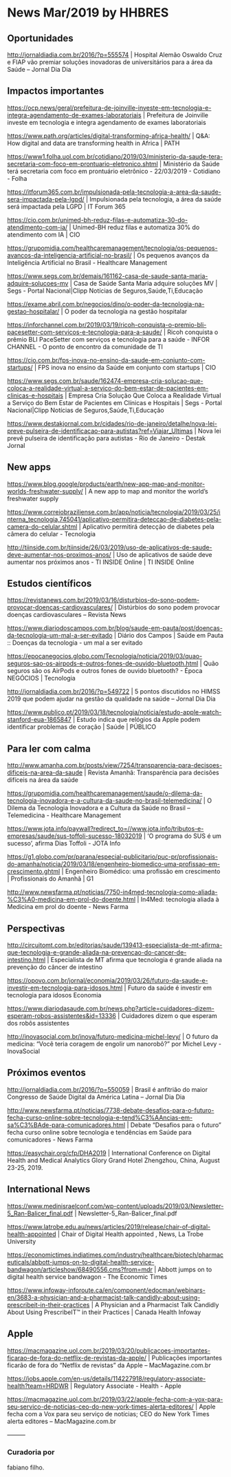 # News Mar/2019 by HHBRES

## Oportunidades

http://jornaldiadia.com.br/2016/?p=555574 | Hospital Alemão Oswaldo Cruz e FIAP vão premiar soluções inovadoras de universitários para a área da Saúde – Jornal Dia Dia

## Impactos importantes

https://ocp.news/geral/prefeitura-de-joinville-investe-em-tecnologia-e-integra-agendamento-de-exames-laboratoriais | Prefeitura de Joinville investe em tecnologia e integra agendamento de exames laboratoriais

https://www.path.org/articles/digital-transforming-africa-health/ | Q&A: How digital and data are transforming health in Africa | PATH

https://www1.folha.uol.com.br/cotidiano/2019/03/ministerio-da-saude-tera-secretaria-com-foco-em-prontuario-eletronico.shtml | Ministério da Saúde terá secretaria com foco em prontuário eletrônico - 22/03/2019 - Cotidiano - Folha

https://itforum365.com.br/impulsionada-pela-tecnologia-a-area-da-saude-sera-impactada-pela-lgpd/ | Impulsionada pela tecnologia, a área da saúde será impactada pela LGPD | IT Forum 365

https://cio.com.br/unimed-bh-reduz-filas-e-automatiza-30-do-atendimento-com-ia/ | Unimed-BH reduz filas e automatiza 30% do atendimento com IA | CIO

https://grupomidia.com/healthcaremanagement/tecnologia/os-pequenos-avancos-da-inteligencia-artificial-no-brasil/ | Os pequenos avanços da Inteligência Artificial no Brasil - Healthcare Management

https://www.segs.com.br/demais/161162-casa-de-saude-santa-maria-adquire-solucoes-mv | Casa de Saúde Santa Maria adquire soluções MV | Segs - Portal Nacional|Clipp Notícias de Seguros,Saúde,Ti,Educação

https://exame.abril.com.br/negocios/dino/o-poder-da-tecnologia-na-gestao-hospitalar/ | O poder da tecnologia na gestão hospitalar

https://inforchannel.com.br/2019/03/19/ricoh-conquista-o-premio-bli-pacesetter-com-servicos-e-tecnologia-para-a-saude/ | Ricoh conquista o prêmio BLI PaceSetter com serviços e tecnologia para a saúde - INFOR CHANNEL - O ponto de encontro da comunidade de TI

https://cio.com.br/fps-inova-no-ensino-da-saude-em-conjunto-com-startups/ | FPS inova no ensino da Saúde em conjunto com startups | CIO

https://www.segs.com.br/saude/162474-empresa-cria-solucao-que-coloca-a-realidade-virtual-a-servico-do-bem-estar-de-pacientes-em-clinicas-e-hospitais | Empresa Cria Solução Que Coloca a Realidade Virtual a Serviço do Bem Estar de Pacientes em Clínicas e Hospitais | Segs - Portal Nacional|Clipp Notícias de Seguros,Saúde,Ti,Educação

https://www.destakjornal.com.br/cidades/rio-de-janeiro/detalhe/nova-lei-preve-pulseira-de-identificacao-para-autistas?ref=Viajar_Ultimas | Nova lei prevê pulseira de identificação para autistas - Rio de Janeiro - Destak Jornal

## New apps
https://www.blog.google/products/earth/new-app-map-and-monitor-worlds-freshwater-supply/ | A new app to map and monitor the world’s freshwater supply

https://www.correiobraziliense.com.br/app/noticia/tecnologia/2019/03/25/interna_tecnologia,745041/aplicativo-permitira-deteccao-de-diabetes-pela-camera-do-celular.shtml | Aplicativo permitirá detecção de diabetes pela câmera do celular - Tecnologia

http://tiinside.com.br/tiinside/26/03/2019/uso-de-aplicativos-de-saude-deve-aumentar-nos-proximos-anos/ | Uso de aplicativos de saúde deve aumentar nos próximos anos - TI INSIDE Online | TI INSIDE Online


## Estudos científicos
https://revistanews.com.br/2019/03/16/disturbios-do-sono-podem-provocar-doencas-cardiovasculares/ | Distúrbios do sono podem provocar doenças cardiovasculares – Revista News

https://www.diariodoscampos.com.br/blog/saude-em-pauta/post/doencas-da-tecnologia-um-mal-a-ser-evitado | Diário dos Campos | Saúde em Pauta :: Doenças da tecnologia - um mal a ser evitado

https://epocanegocios.globo.com/Tecnologia/noticia/2019/03/quao-seguros-sao-os-airpods-e-outros-fones-de-ouvido-bluetooth.html | Quão seguros são os AirPods e outros fones de ouvido bluetooth? - Época NEGÓCIOS | Tecnologia

http://jornaldiadia.com.br/2016/?p=549722 | 5 pontos discutidos no HIMSS 2019 que podem ajudar na gestão da qualidade na saúde – Jornal Dia Dia

https://www.publico.pt/2019/03/18/tecnologia/noticia/estudo-apple-watch-stanford-eua-1865847 | Estudo indica que relógios da Apple podem identificar problemas de coração | Saúde | PÚBLICO


## Para ler com calma
http://www.amanha.com.br/posts/view/7254/transparencia-para-decisoes-dificeis-na-area-da-saude | Revista Amanhã: Transparência para decisões difíceis na área da saúde

https://grupomidia.com/healthcaremanagement/saude/o-dilema-da-tecnologia-inovadora-e-a-cultura-da-saude-no-brasil-telemedicina/ | O Dilema da Tecnologia Inovadora e a Cultura da Saúde no Brasil – Telemedicina - Healthcare Management

https://www.jota.info/paywall?redirect_to=//www.jota.info/tributos-e-empresas/saude/sus-toffoli-sucesso-18032019 | ‘O programa do SUS é um sucesso’, afirma Dias Toffoli - JOTA Info

https://g1.globo.com/pr/parana/especial-publicitario/puc-pr/profissionais-do-amanha/noticia/2019/03/18/engenheiro-biomedico-uma-profissao-em-crescimento.ghtml | Engenheiro Biomédico: uma profissão em crescimento | Profissionais do Amanhã | G1

http://www.newsfarma.pt/noticias/7750-in4med-tecnologia-como-aliada-%C3%A0-medicina-em-prol-do-doente.html | In4Med: tecnologia aliada à Medicina em prol do doente - News Farma


## Perspectivas

http://circuitomt.com.br/editorias/saude/139413-especialista-de-mt-afirma-que-tecnologia-e-grande-aliada-na-prevencao-do-cancer-de-intestino.html | Especialista de MT afirma que tecnologia é grande aliada na prevenção do câncer de intestino

https://opovo.com.br/jornal/economia/2019/03/26/futuro-da-saude-e-investir-em-tecnologia-para-idosos.html | Futuro da saúde é investir em tecnologia para idosos Economia

https://www.diariodasaude.com.br/news.php?article=cuidadores-dizem-esperam-robos-assistentes&id=13336 | Cuidadores dizem o que esperam dos robôs assistentes

http://inovasocial.com.br/inova/futuro-medicina-michel-levy/ | O futuro da medicina: “Você teria coragem de engolir um nanorobô?” por Michel Levy - InovaSocial



## Próximos eventos
http://jornaldiadia.com.br/2016/?p=550059 | Brasil é anfitrião do maior Congresso de Saúde Digital da América Latina – Jornal Dia Dia

http://www.newsfarma.pt/noticias/7738-debate-desafios-para-o-futuro-fecha-curso-online-sobre-tecnologia-e-tend%C3%AAncias-em-sa%C3%BAde-para-comunicadores.html | Debate “Desafios para o futuro” fecha curso online sobre tecnologia e tendências em Saúde para comunicadores - News Farma

https://easychair.org/cfp/DHA2019 | International Conference on Digital Health and Medical Analytics Glory Grand Hotel Zhengzhou, China, August 23-25, 2019.

## International News
https://www.medinisraelconf.com/wp-content/uploads/2019/03/Newsletter-5_Ran-Balicer_final.pdf | Newsletter-5_Ran-Balicer_final.pdf

https://www.latrobe.edu.au/news/articles/2019/release/chair-of-digital-health-appointed | Chair of Digital Health appointed , News, La Trobe University

https://economictimes.indiatimes.com/industry/healthcare/biotech/pharmaceuticals/abbott-jumps-on-to-digital-health-service-bandwagon/articleshow/68490556.cms?from=mdr | Abbott jumps on to digital health service bandwagon - The Economic Times

https://www.infoway-inforoute.ca/en/component/edocman/webinars-en/3683-a-physician-and-a-pharmacist-talk-candidly-about-using-prescribeit-in-their-practices | A Physician and a Pharmacist Talk Candidly About Using PrescribeIT™ in their Practices | Canada Health Infoway


## Apple
https://macmagazine.uol.com.br/2019/03/20/publicacoes-importantes-ficarao-de-fora-do-netflix-de-revistas-da-apple/ | Publicações importantes ficarão de fora do “Netflix de revistas” da Apple – MacMagazine.com.br

https://jobs.apple.com/en-us/details/114227918/regulatory-associate-health?team=HRDWR | Regulatory Associate - Health - Apple

https://macmagazine.uol.com.br/2019/03/22/apple-fecha-com-a-vox-para-seu-servico-de-noticias-ceo-do-new-york-times-alerta-editores/ | Apple fecha com a Vox para seu serviço de notícias; CEO do New York Times alerta editores – MacMagazine.com.br

———

### Curadoria por 
fabiano filho.